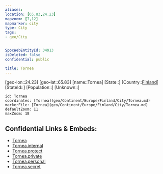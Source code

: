 ```yaml
---
aliases: 
location: [65.83,24.23]
mapzoom: [7,12] 
mapmarker: city 
type: City
tags:
- geo/City


SpocWebEntityId: 34913
isDeleted: false
confidential: public

title: Tornea
---
```

[geo-lon::24.23]
[geo-lat::65.83]
[name::Tornea]
[State::]
[Country::[Finland](geo/Continent/Europe/Finland.md)]
[StateId::]
[Population::]
[Unknown::]


```leaflet
id: Tornea
coordinates: [Tornea](geo/Continent/Europe/Finland/City/Tornea.md)
markerFile: [Tornea](geo/Continent/Europe/Finland/City/Tornea.md)
defaultZoom: 11 
maxZoom: 18
```


## Confidential Links & Embeds: 
- [Tornea](../../../../../../_public/geo/Continent/Europe/Finland/City/Tornea.md) 
- [Tornea.internal](../../../../../../_internal/geo/Continent/Europe/Finland/City/Tornea.internal.md) 
- [Tornea.protect](../../../../../../_protect/geo/Continent/Europe/Finland/City/Tornea.protect.md) 
- [Tornea.private](../../../../../../_private/geo/Continent/Europe/Finland/City/Tornea.private.md) 
- [Tornea.personal](../../../../../../_personal/geo/Continent/Europe/Finland/City/Tornea.personal.md) 
- [Tornea.secret](../../../../../../_secret/geo/Continent/Europe/Finland/City/Tornea.secret.md) 
